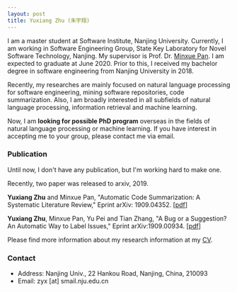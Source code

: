 ```yaml
---
layout: post
title: Yuxiang Zhu (朱宇翔)
---
```


I am a master student at Software Institute, Nanjing University. Currently, I am working in Software Engineering Group, State Key Laboratory for Novel Software Technology, Nanjing. My supervisor is Prof. Dr. [Minxue Pan](https://minxuepan.github.io/). I am expected to graduate at June 2020. Prior to this, I received my bachelor degree in software engineering from Nanjing University in 2018.

Recently, my researches are mainly focused on natural language processing for software engineering, mining software repositories, code summarization. Also, I am broadly interested in all subfields of natural language processing, information retrieval and machine learning.

Now, I am **looking for possible PhD program** overseas in the fields of natural language processing or machine learning. If you have interest in accepting me to your group, please contact me via email.

### Publication

Until now, I don't have any publication, but I'm working hard to make one.

Recently, two paper was released to arxiv, 2019.

**Yuxiang Zhu** and Minxue Pan, "Automatic Code Summarization: A Systematic Literature Review," Eprint arXiv: 1909.04352. [[pdf](https://arxiv.org/pdf/1909.04352.pdf)]
 
**Yuxiang Zhu**, Minxue Pan, Yu Pei and Tian Zhang,  "A Bug or a Suggestion? An Automatic Way to Label Issues," Eprint arXiv:1909.00934. [[pdf](https://arxiv.org/pdf/1909.00934.pdf)]


Please find more information about my research information at my [CV](cv).

### Contact

* Address: Nanjing Univ., 22 Hankou Road, Nanjing, China, 210093
* Email: zyx [at] smail.nju.edu.cn

